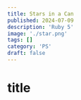 ```yaml
---
title: Stars in a Can
published: 2024-07-09
description: 'Ruby 5'
image: './star.png'
tags: []
category: 'PS'
draft: false 
---
```


# title